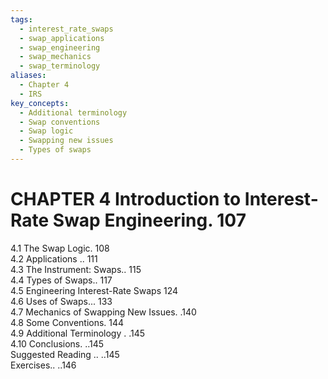 ```yaml
---
tags:
  - interest_rate_swaps
  - swap_applications
  - swap_engineering
  - swap_mechanics
  - swap_terminology
aliases:
  - Chapter 4
  - IRS
key_concepts:
  - Additional terminology
  - Swap conventions
  - Swap logic
  - Swapping new issues
  - Types of swaps
---
```


# CHAPTER 4 Introduction to Interest-Rate Swap Engineering. 107  

4.1 The Swap Logic. 108   
4.2 Applications .. 111   
4.3 The Instrument: Swaps.. 115   
4.4 Types of Swaps.. 117   
4.5 Engineering Interest-Rate Swaps 124   
4.6 Uses of Swaps... 133   
4.7 Mechanics of Swapping New Issues. .140   
4.8 Some Conventions. 144   
4.9 Additional Terminology . .145   
4.10 Conclusions. ..145   
Suggested Reading .. ..145   
Exercises.. ..146  
